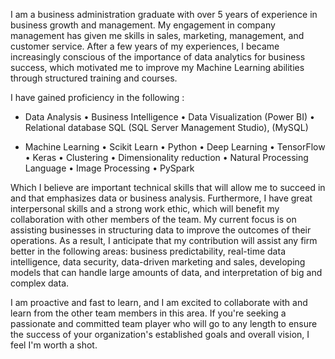 I am a business administration graduate with over 5 years of experience in business growth and management. My engagement in company management has given me skills in sales, marketing, management, and customer service. After a few years of my experiences, I became increasingly conscious of the importance of data analytics for business success, which motivated me to improve my Machine Learning abilities through structured training and courses.
 
I have gained proficiency in the following :

* Data Analysis
• Business Intelligence
• Data Visualization (Power BI)
• Relational database SQL (SQL Server Management Studio), (MySQL)

* Machine Learning 
• Scikit Learn
• Python
• Deep Learning
• TensorFlow
• Keras
• Clustering
• Dimensionality reduction
• Natural Processing Language
• Image Processing
• PySpark

Which I believe are important technical skills that will allow me to succeed in and that emphasizes data or business analysis. Furthermore, I have great interpersonal skills and a strong work ethic, which will benefit my collaboration with other members of the team.
My current focus is on assisting businesses in structuring data to improve the outcomes of their operations. As a result, I anticipate that my contribution will assist any firm better in the following areas: business predictability, real-time data intelligence, data security, data-driven marketing and sales, developing models that can handle large amounts of data, and interpretation of big and complex data.
 
I am proactive and fast to learn, and I am excited to collaborate with and learn from the other team members in this area. If you're seeking a passionate and committed team player who will go to any length to ensure the success of your organization's established goals and overall vision, I feel I'm worth a shot.
 
